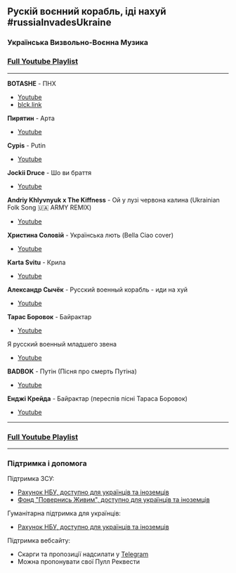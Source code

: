 ## Рускій воєнний корабль, іді нахуй #russiaInvadesUkraine

### Українська Визвольно-Воєнна Музика

### [Full Youtube Playlist](https://www.youtube.com/watch?v=tgbCrSimQDQ&list=PLwyoJhmuKwgjlBTJUVICU6trYOWyhQVpQ)

***

**BOTASHE** - ПНХ
- [Youtube](https://www.youtube.com/watch?v=tgbCrSimQDQ)
- [blck.link](https://blck.link/pnh)

**Пирятин** - Арта
- [Youtube](https://www.youtube.com/watch?v=0YCmjyRtNEc)

**Cypis** - Putin
- [Youtube](https://www.youtube.com/watch?v=dBqBJ6C5Mkw)

**Jockii Druce** - Шо ви браття
- [Youtube](https://www.youtube.com/watch?v=jFIeP6xb0oE)

**Andriy Khlyvnyuk x The Kiffness** - Ой у лузі червона калина (Ukrainian Folk Song 🇺🇦 ARMY REMIX)
- [Youtube](https://www.youtube.com/watch?v=lu8m5FA2nL8)

**Христина Соловій** - Українська лють (Bella Ciao cover)
- [Youtube](https://www.youtube.com/watch?v=PqVCQEthhOU)

**Karta Svitu** - Крила
- [Youtube](https://www.youtube.com/watch?v=9Vr7G_dnpkM)

**Александр Сычёк** - Русский военный корабль - иди на хуй
- [Youtube](https://www.youtube.com/watch?v=iRieRJV3veA)

**Тарас Боровок** - Байрактар
- [Youtube](https://www.youtube.com/watch?v=IqknJUC2RnU)

Я русский военный младшего звена
- [Youtube](https://www.youtube.com/watch?v=Q1LPQTWVYrg)

**BADBOK** - Путін (Пісня про смерть Путіна)
- [Youtube](https://www.youtube.com/watch?v=qsU8ydFB4yk)


**Енджі Крейда** - Байрактар (переспів пісні Тараса Боровок)
- [Youtube](https://www.youtube.com/watch?v=vNoYn8D7or8)

***

### [Full Youtube Playlist](https://www.youtube.com/watch?v=tgbCrSimQDQ&list=PLwyoJhmuKwgjlBTJUVICU6trYOWyhQVpQ)

***

### Підтримка і допомога

Підтримка ЗСУ:
- [Рахунок НБУ, доступно для українців та іноземців](https://bank.gov.ua/ua/news/all/natsionalniy-bank-vidkriv-spetsrahunok-dlya-zboru-koshtiv-na-potrebi-armiyi)
- [Фонд "Повернись Живим", доступно для українців та іноземців](https://savelife.in.ua)

Гуманітарна підтримка для українців:
- [Рахунок НБУ, доступно для українців та іноземців](https://bank.gov.ua/ua/news/all/natsionalniy-bank-vidkriv-rahunok-dlya-gumanitarnoyi-dopomogi-ukrayintsyam-postrajdalim-vid-rosiyskoyi-agresiyi)

Підтримка вебсайту:
- Скарги та пропозиції надсилати у [Telegram](https://t.me/coffeeteea)
- Можна пропонувати свої Пулл Реквести

